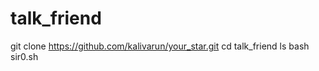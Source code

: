 # talk_friend
git clone https://github.com/kalivarun/your_star.git
cd talk_friend 
ls 
bash sir0.sh 

